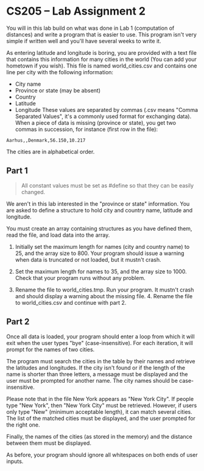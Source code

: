 <!--
 * @Github: https://github.com/Certseeds/CS205_C_CPP
 * @Organization: SUSTech
 * @Author: nanoseeds
 * @Date: 2020-06-07 09:55:44
 * @LastEditors: nanoseeds
 * @LastEditTime: 2021-02-08 23:15:29
 * @License: CC-BY-NC-SA_V4_0 or any later version 
 -->

# CS205 – Lab Assignment 2

You will in this lab build on what was done in Lab 1 (computation of distances) and write a program that is easier to use. This program isn't very simple if written well and you'll have several weeks to write it. 

As entering latitude and longitude is boring, you are provided with a text file that contains this information for many cities in the world (You can add your hometown if you wish). This file is named world_cities.csv and contains one line per city with the following information: 

+ City name
+ Province or state (may be absent)
+ Country
+ Latitude
+ Longitude
These values are separated by commas (.csv means "Comma Separated Values", it's a commonly used format for exchanging data). When a piece of data is missing (province or state), you get two commas in succession, for instance (first row in the file):

`Aarhus,,Denmark,56.150,10.217`

The cities are in alphabetical order.

## Part 1

> All constant values must be set as #define so that they can be easily changed.

We aren't in this lab interested in the "province or state" information. You are asked to define a structure to hold city and country name, latitude and longitude.

You must create an array containing structures as you have defined them, read the file, and load data into the array.

1. Initially set the maximum length for names (city and country name) to 25, and the array size to 800. Your program should issue a warning when data is truncated or not loaded, but it mustn't crash.

2. Set the maximum length for names to 35, and the array size to 1000. Check that your program runs without any problem.

3. Rename the file to world_cities.tmp. Run your program. It mustn't crash and should display a warning about the missing file. 4. Rename the file to world_cities.csv and continue with part 2.

## Part 2

Once all data is loaded, your program should enter a loop from which it will exit when the user types "bye" (case-insensitive). For each iteration, it will prompt for the names of two cities.

The program must search the cities in the table by their names and retrieve the latitudes and longitudes. If the city isn't found or if the length of the name is shorter than three letters, a message must be displayed and the user must be prompted for another name. The city names should be case-insensitive.

Please note that in the file New York appears as "New York City". If people type "New York", then "New York City" must be retrieved. However, if users only type "New" (minimum acceptable length), it can match several cities. The list of the matched cities must be displayed, and the user prompted for the right one.

Finally, the names of the cities (as stored in the memory) and the distance between them must be displayed.

As before, your program should ignore all whitespaces on both ends of user inputs.